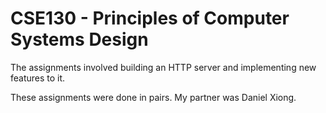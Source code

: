 # CSE130 - Principles of Computer Systems Design

The assignments involved building an HTTP server and implementing new features to it. 

These assignments were done in pairs. My partner was Daniel Xiong. 
